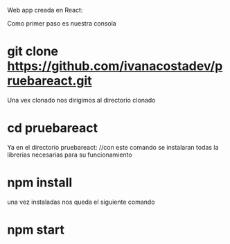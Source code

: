 Web app creada en React:

Como primer paso es nuestra consola  
# git clone https://github.com/ivanacostadev/pruebareact.git

Una vex clonado nos dirigimos al directorio clonado 
# cd pruebareact

Ya en el directorio pruebareact:
//con este comando se instalaran todas la librerias necesarias para su funcionamiento
# npm install 

una vez instaladas nos queda el siguiente comando
# npm start 


